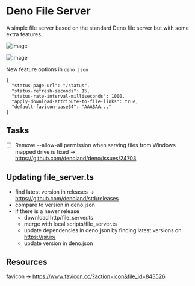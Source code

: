 # Deno File Server
A simple file server based on the standard Deno file server but with some extra features.

![image](https://github.com/user-attachments/assets/9f677624-034d-4d31-a596-8e715eb864bd)

![image](https://github.com/user-attachments/assets/81ec37f9-4aea-4299-9e6e-87e11bc38695)

New feature options in `deno.json`
```
{
  "status-page-url": "/status",
  "status-refresh-seconds": 15,
  "status-rate-interval-milliseconds": 1000,
  "apply-download-attribute-to-file-links": true,
  "default-favicon-base64": "AAABAA..."
}
```

## Tasks

-[ ] Remove --allow-all permission when serving files from Windows mapped drive is fixed -> https://github.com/denoland/deno/issues/24703 

## Updating file_server.ts

* find latest version in releases -> https://github.com/denoland/std/releases
* compare to version in deno.json
* if there is a newer release
    * download http/file_server.ts
    * merge with local scripts/file_server.ts
    * update dependencies in deno.json by finding latest versions on https://jsr.io/
    * update version in deno.json

## Resources

favicon -> https://www.favicon.cc/?action=icon&file_id=843526

